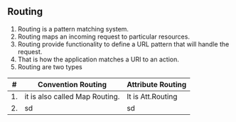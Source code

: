 ## Routing
1. Routing is a pattern matching system.
1. Routing maps an incoming request to particular resources.
1. Routing provide functionality to define a URL pattern that will handle the request.
1. That is how the application matches a URI to an action.
1. Routing are two types

|#|Convention Routing|Attribute Routing|
|--|--|--|
|1.|it is also called Map Routing.|It is Att.Routing|
|2.|sd|sd|
